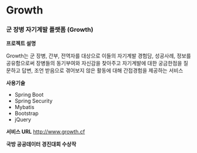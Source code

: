 # Growth
### 군 장병 자기계발 플랫폼 (Growth)
**프로젝트 설명**

Growth는 군 장병, 간부, 전역자를 대상으로 이들의 자기계발 경험담, 성공사례, 정보를 공유함으로써 장병들의 동기부여와 자신감을 찾아주고 자기계발에 대한 궁금한점을 질문하고 답변, 조언 받음으로 겪어보지 않은 활동에 대해 간접경험을 제공하는 서비스 

**사용기술**
- Spring Boot
- Spring Security
- Mybatis
- Bootstrap
- jQuery

**서비스 URL**
http://www.growth.cf

**국방 공공데이터 경진대회 수상작**





